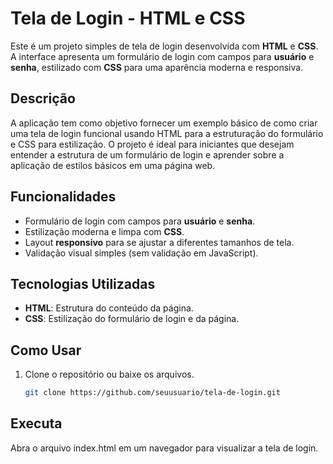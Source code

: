 # Tela de Login - HTML e CSS

Este é um projeto simples de tela de login desenvolvida com **HTML** e **CSS**. A interface apresenta um formulário de login com campos para **usuário** e **senha**, estilizado com **CSS** para uma aparência moderna e responsiva.

## Descrição

A aplicação tem como objetivo fornecer um exemplo básico de como criar uma tela de login funcional usando HTML para a estruturação do formulário e CSS para estilização. O projeto é ideal para iniciantes que desejam entender a estrutura de um formulário de login e aprender sobre a aplicação de estilos básicos em uma página web.

## Funcionalidades

- Formulário de login com campos para **usuário** e **senha**.
- Estilização moderna e limpa com **CSS**.
- Layout **responsivo** para se ajustar a diferentes tamanhos de tela.
- Validação visual simples (sem validação em JavaScript).

## Tecnologias Utilizadas

- **HTML**: Estrutura do conteúdo da página.
- **CSS**: Estilização do formulário de login e da página.

## Como Usar

1. Clone o repositório ou baixe os arquivos.
   ```bash
   git clone https://github.com/seuusuario/tela-de-login.git
## Executa 
Abra o arquivo index.html em um navegador para visualizar a tela de login.
